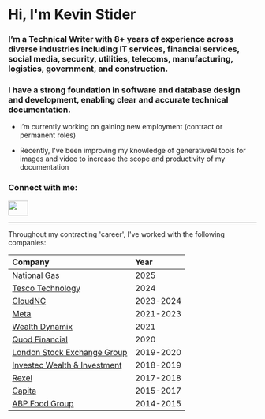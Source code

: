 <h1 align="left">Hi, I'm Kevin Stider</h1>
<h3 align="left">I’m a Technical Writer with 8+ years of experience across diverse industries including IT services, financial services, social media, security, utilities, telecoms, manufacturing, logistics, government, and construction.</h3>
<h3 align="left">I have a strong foundation in software and database design and development, enabling clear and accurate technical documentation.</h3>



- I’m currently working on gaining new employment (contract or permanent roles)
  
- Recently, I've been improving my knowledge of generativeAI tools for images and video to increase the scope and productivity of my documentation
  
<h3 align="left">Connect with me:</h3>
<p align="left">
<a href="https://linkedin.com/in/kevin-strider/" target="_blank"><img align="center" src="https://raw.githubusercontent.com/rahuldkjain/github-profile-readme-generator/master/src/images/icons/Social/linked-in-alt.svg" height="30" width="40" /></a>
</p>

---

Throughout my contracting 'career', I've worked with the following companies:

| Company | Year |
|:--|:--|
| [National Gas](https://www.nationalgas.com) | 2025 |
| [Tesco Technology](https://www.linkedin.com/company/tesco-technology/)| 2024 |
| [CloudNC](https://www.cloudnc.com/cam-assist) | 2023-2024 |
| [Meta](https://www.meta.com/gb/) | 2021-2023 |
| [Wealth Dynamix](https://wealth-dynamix.com) | 2021 |
| [Quod Financial](https://www.quodfinancial.com) | 2020 |
| [London Stock Exchange Group](https://www.lseg.com/en) | 2019-2020 |
| [Investec Wealth & Investment](https://www.investec.com/en_gb/wealth.html) | 2018-2019 |
| [Rexel](https://www.rexel.co.uk/uki/) | 2017-2018 |
| [Capita](https://www.capita.com/) | 2015-2017 |
| [ABP Food Group](https://abpfoodgroup.com/) | 2014-2015 |
